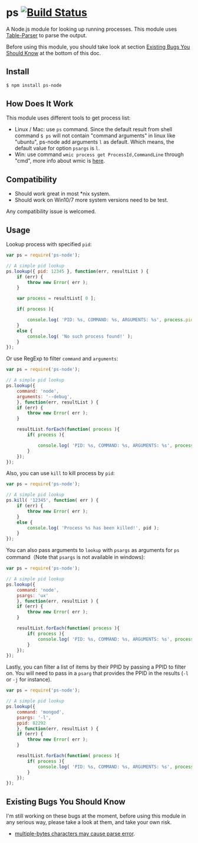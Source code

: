 # ps [![Build Status](https://travis-ci.org/neekey/ps.svg)](https://travis-ci.org/neekey/ps)

A Node.js module for looking up running processes. This module uses [Table-Parser](https://github.com/neekey/table-parser) to parse the output.

Before using this module, you should take look at section [Existing Bugs You Should Know](https://github.com/neekey/ps#user-content-existing-bugs-you-should-know) at the bottom of this doc.

## Install

```bash
$ npm install ps-node
```

## How Does It Work

This module uses different tools to get process list:

- Linux / Mac: use `ps` command. Since the default result from shell command `$ ps` will not contain "command arguments" in linux like "ubuntu", ps-node add arguments `l` as default. Which means, the default value for option `psargs` is `l`.
- Win: use command `wmic process get ProcessId,CommandLine` through "cmd", more info about wmic is [here](https://social.technet.microsoft.com/Forums/windowsserver/en-US/ab6c7e6e-4ad4-4237-bab3-0349cd76c094/wmic-command-line-utilities?forum=winservercore). 

## Compatibility

- Should work great in most *nix system.
- Should work on Win10/7 more system versions need to be test.  

Any compatibility issue is welcomed.

## Usage

Lookup process with specified `pid`:

```javascript
var ps = require('ps-node');

// A simple pid lookup
ps.lookup({ pid: 12345 }, function(err, resultList ) {
    if (err) {
        throw new Error( err );
    }

    var process = resultList[ 0 ];

    if( process ){

        console.log( 'PID: %s, COMMAND: %s, ARGUMENTS: %s', process.pid, process.command, process.arguments );
    }
    else {
        console.log( 'No such process found!' );
    }
});

```

Or use RegExp to filter `command` and `arguments`:

```javascript
var ps = require('ps-node');

// A simple pid lookup
ps.lookup({
    command: 'node',
    arguments: '--debug',
    }, function(err, resultList ) {
    if (err) {
        throw new Error( err );
    }

    resultList.forEach(function( process ){
        if( process ){

            console.log( 'PID: %s, COMMAND: %s, ARGUMENTS: %s', process.pid, process.command, process.arguments );
        }
    });
});

```

Also, you can use `kill` to kill process by `pid`:

```javascript
var ps = require('ps-node');

// A simple pid lookup
ps.kill( '12345', function( err ) {
    if (err) {
        throw new Error( err );
    }
    else {
        console.log( 'Process %s has been killed!', pid );
    }
});
```

You can also pass arguments to `lookup` with `psargs` as arguments for `ps` command（Note that `psargs` is not available in windows):

```javascript
var ps = require('ps-node');

// A simple pid lookup
ps.lookup({
    command: 'node',
    psargs: 'ux'
    }, function(err, resultList ) {
    if (err) {
        throw new Error( err );
    }

    resultList.forEach(function( process ){
        if( process ){
            console.log( 'PID: %s, COMMAND: %s, ARGUMENTS: %s', process.pid, process.command, process.arguments );
        }
    });
});

```

Lastly, you can filter a list of items by their PPID by passing a PPID to filter on. You will need to pass in a `psarg` that provides the PPID in the results (`-l` or `-j` for instance).

```javascript
var ps = require('ps-node');

// A simple pid lookup
ps.lookup({
    command: 'mongod',
    psargs: '-l',
    ppid: 82292
    }, function(err, resultList ) {
    if (err) {
        throw new Error( err );
    }

    resultList.forEach(function( process ){
        if( process ){
            console.log( 'PID: %s, COMMAND: %s, ARGUMENTS: %s', process.pid, process.command, process.arguments );
        }
    });
});

```

## Existing Bugs You Should Know

I'm still working on these bugs at the moment, before using this module in any serious way, please take a look at them, and take your own risk.

- [multiple-bytes characters may cause parse error](https://github.com/neekey/table-parser).
